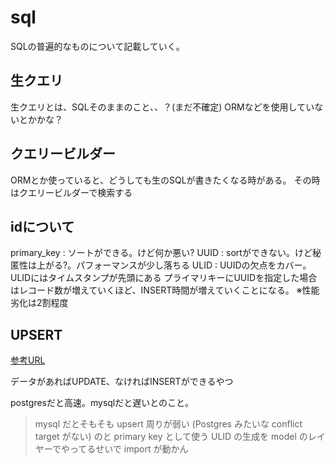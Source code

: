 # sql

SQLの普遍的なものについて記載していく。

## 生クエリ

生クエリとは、SQLそのままのこと、、？(まだ不確定)
ORMなどを使用していないとかかな？

## クエリービルダー

ORMとか使っていると、どうしても生のSQLが書きたくなる時がある。
その時はクエリービルダーで検索する

## idについて

primary_key : ソートができる。けど何か悪い?
UUID : sortができない。けど秘匿性は上がる?。パフォーマンスが少し落ちる
ULID : UUIDの欠点をカバー。ULIDにはタイムスタンプが先頭にある
プライマリキーにUUIDを指定した場合はレコード数が増えていくほど、INSERT時間が増えていくことになる。
※性能劣化は2割程度

## UPSERT

[参考URL](https://blog.officekoma.co.jp/2018/06/postgresqlupdateinsertupsert.html)

データがあればUPDATE、なければINSERTができるやつ

postgresだと高速。mysqlだと遅いとのこと。

>mysql だとそもそも upsert 周りが弱い (Postgres みたいな conflict target がない) のと primary key として使う ULID の生成を model のレイヤーでやってるせいで import が動かん